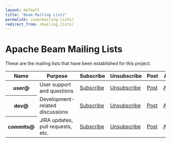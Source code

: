 ```yaml
---
layout: default
title: "Beam Mailing Lists"
permalink: /use/mailing-lists/
redirect_from: /mailing_lists/
---
```


# Apache Beam Mailing Lists

These are the mailing lists that have been established for this project.

<table class="table table-hover">
  <thead>
    <tr>
      <th>Name</th>
      <th>Purpose</th>
      <th>Subscribe</th>
      <th>Unsubscribe</th>
      <th>Post</th>
      <th>Archive</th>
    </tr>
  </thead>
  <tbody>
    <tr>
      <th scope="row">user@</th>
      <td>User support and questions</td>
      <td><a href="mailto:user-subscribe@beam.incubator.apache.org">Subscribe</a></td>
      <td><a href="mailto:user-unsubscribe@beam.incubator.apache.org">Unsubscribe</a></td>
      <td><a href="mailto:user@beam.incubator.apache.org">Post</a></td>
      <td><a href="https://lists.apache.org/list.html?user@beam.apache.org">Archives</a></td>
    </tr>
    <tr>
      <th scope="row">dev@</th>
      <td>Development-related discussions</td>
      <td><a href="mailto:dev-subscribe@beam.incubator.apache.org">Subscribe</a></td>
      <td><a href="mailto:dev-unsubscribe@beam.incubator.apache.org">Unsubscribe</a></td>
      <td><a href="mailto:dev@beam.incubator.apache.org">Post</a></td>
      <td><a href="https://lists.apache.org/list.html?dev@beam.apache.org">Archives</a></td>
    </tr>
    <tr>
      <th scope="row">commits@</th>
      <td>JIRA updates, pull requests, etc.</td>
      <td><a href="mailto:commits-subscribe@beam.incubator.apache.org">Subscribe</a></td>
      <td><a href="mailto:commits-unsubscribe@beam.incubator.apache.org">Unsubscribe</a></td>
      <td><a href="mailto:commits@beam.incubator.apache.org">Post</a></td>
      <td><a href="https://lists.apache.org/list.html?commits@beam.apache.org">Archives</a></td>
    </tr>
</tbody>
</table>
